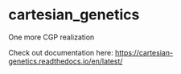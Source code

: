 # cartesian_genetics
One more CGP realization

Check out documentation here: https://cartesian-genetics.readthedocs.io/en/latest/